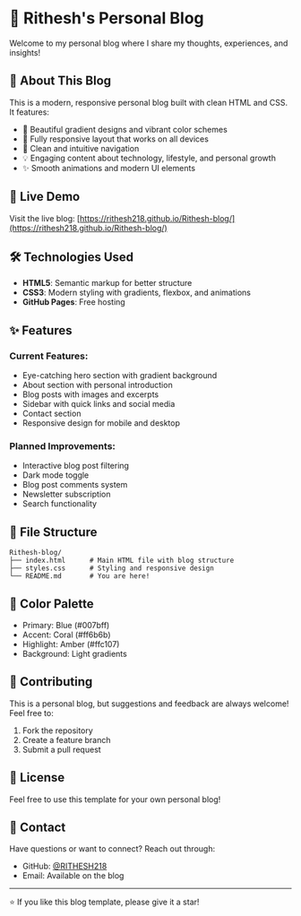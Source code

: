 # 🌟 Rithesh's Personal Blog

Welcome to my personal blog where I share my thoughts, experiences, and insights!

## 📖 About This Blog

This is a modern, responsive personal blog built with clean HTML and CSS. It features:

- 🎨 Beautiful gradient designs and vibrant color schemes
- 📱 Fully responsive layout that works on all devices
- 🎯 Clean and intuitive navigation
- 💡 Engaging content about technology, lifestyle, and personal growth
- ✨ Smooth animations and modern UI elements

## 🚀 Live Demo

Visit the live blog: [https://rithesh218.github.io/Rithesh-blog/](https://rithesh218.github.io/Rithesh-blog/)

## 🛠️ Technologies Used

- **HTML5**: Semantic markup for better structure
- **CSS3**: Modern styling with gradients, flexbox, and animations
- **GitHub Pages**: Free hosting

## ✨ Features

### Current Features:
- Eye-catching hero section with gradient background
- About section with personal introduction
- Blog posts with images and excerpts
- Sidebar with quick links and social media
- Contact section
- Responsive design for mobile and desktop

### Planned Improvements:
- Interactive blog post filtering
- Dark mode toggle
- Blog post comments system
- Newsletter subscription
- Search functionality

## 📂 File Structure

```
Rithesh-blog/
├── index.html      # Main HTML file with blog structure
├── styles.css      # Styling and responsive design
└── README.md       # You are here!
```

## 🎨 Color Palette

- Primary: Blue (#007bff)
- Accent: Coral (#ff6b6b) 
- Highlight: Amber (#ffc107)
- Background: Light gradients

## 🤝 Contributing

This is a personal blog, but suggestions and feedback are always welcome! Feel free to:

1. Fork the repository
2. Create a feature branch
3. Submit a pull request

## 📝 License

Feel free to use this template for your own personal blog!

## 📧 Contact

Have questions or want to connect? Reach out through:
- GitHub: [@RITHESH218](https://github.com/RITHESH218)
- Email: Available on the blog

---

⭐ If you like this blog template, please give it a star!
